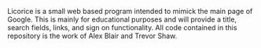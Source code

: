 Licorice is a small web based program intended to mimick the main page of Google. This is mainly for educational purposes and will provide a title, search fields, links, and sign on functionality. All code contained in this repository is the work of Alex Blair and Trevor Shaw.